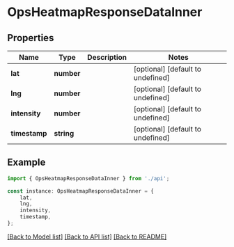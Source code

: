 # OpsHeatmapResponseDataInner


## Properties

Name | Type | Description | Notes
------------ | ------------- | ------------- | -------------
**lat** | **number** |  | [optional] [default to undefined]
**lng** | **number** |  | [optional] [default to undefined]
**intensity** | **number** |  | [optional] [default to undefined]
**timestamp** | **string** |  | [optional] [default to undefined]

## Example

```typescript
import { OpsHeatmapResponseDataInner } from './api';

const instance: OpsHeatmapResponseDataInner = {
    lat,
    lng,
    intensity,
    timestamp,
};
```

[[Back to Model list]](../README.md#documentation-for-models) [[Back to API list]](../README.md#documentation-for-api-endpoints) [[Back to README]](../README.md)
